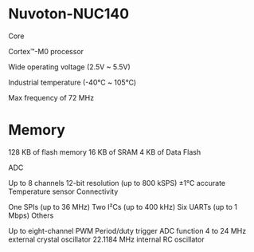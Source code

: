 # Nuvoton-NUC140

Core

  Cortex™-M0 processor
  
  Wide operating voltage (2.5V ~ 5.5V)
  
  Industrial temperature (-40℃ ~ 105℃)
  
  Max frequency of 72 MHz

# Memory

128 KB of flash memory
16 KB of SRAM
4 KB of Data Flash

ADC

Up to 8 channels
12-bit resolution (up to 800 kSPS)
±1℃ accurate Temperature sensor
Connectivity

One SPIs (up to 36 MHz)
Two I²Cs (up to 400 kHz)
Six UARTs (up to 1 Mbps)
Others

Up to eight-channel PWM
Period/duty trigger ADC function
4 to 24 MHz external crystal oscillator
22.1184 MHz internal RC oscillator
